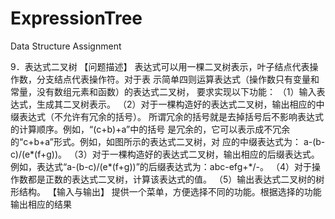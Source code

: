 # ExpressionTree
Data Structure Assignment

9．表达式二叉树 
【问题描述】
表达式可以用一棵二叉树表示，叶子结点代表操作数，分支结点代表操作符。对于表
示简单四则运算表达式（操作数只有变量和常量，没有数组元素和函数）的表达式二叉树，
要求实现以下功能：
（1）输入表达式，生成其二叉树表示。
（2）对于一棵构造好的表达式二叉树，输出相应的中缀表达式（不允许有冗余的括号）。
所谓冗余的括号就是去掉括号后不影响表达式的计算顺序。例如，“(c+b)+a”中的括号
是冗余的，它可以表示成不冗余的“c+b+a”形式。例如，如图所示的表达式二叉树，对
应的中缀表达式为： a-(b-c)/(e*(f+g))。
（3）对于一棵构造好的表达式二叉树，输出相应的后缀表达式。例如，表达式“a-(b-c)/(e*(f+g))”的后缀表达式为：abc-efg+*/-。
（4）对于操作数都是正数的表达式二叉树，计算该表达式的值。
（5）输出表达式二叉树的树形结构。
【输入与输出】
提供一个菜单，方便选择不同的功能。根据选择的功能输出相应的结果
